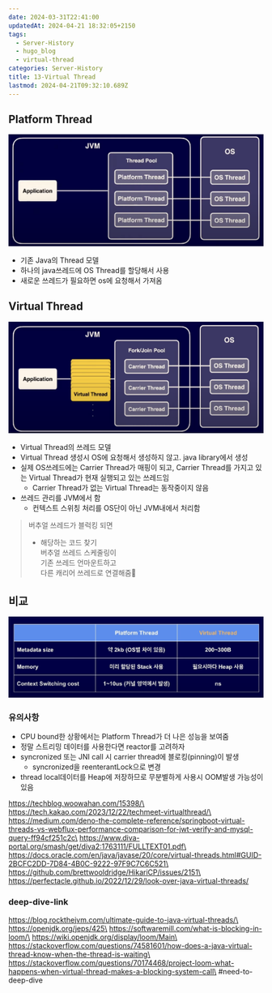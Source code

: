 ```yaml
---
date: 2024-03-31T22:41:00
updatedAt: 2024-04-21 18:32:05+2150
tags:
  - Server-History
  - hugo_blog
  - virtual-thread
categories: Server-History
title: 13-Virtual Thread
lastmod: 2024-04-21T09:32:10.689Z
---
```

## Platform Thread

![Pasted image 20231223233300](/image/real-resource-image/Pasted%20image%2020231223233300.png)

* 기존 Java의 Thread 모델
* 하나의 java쓰레드에 OS Thread를 할당해서 사용
* 새로운 쓰레드가 필요하면 os에 요청해서 가져옴

## Virtual Thread

![Pasted image 20231223233244](/image/real-resource-image/Pasted%20image%2020231223233244.png)

* Virtual Thread의 쓰레드 모델
* Virtual Thread 생성시 OS에 요청해서 생성하지 않고. java library에서 생성
* 실제 OS쓰레드에는 Carrier Thread가 매핑이 되고, Carrier Thread를 가지고 있는  Virtual Thread가 현재 실행되고 있는 쓰레드임
  * Carrier Thread가 없는 Virtual Thread는 동작중이지 않음
* 쓰레드 관리를 JVM에서 함
  * 컨텍스트 스위칭 처리를 OS단이 아닌 JVM내에서 처리함

> 버추얼 쓰레드가 블럭킹 되면
>
> * 해당하는 코드 찾기\
>   버추얼 쓰레드 스케줄링이\
>   기존 쓰레드 언마운트하고\
>   다른 캐리어 쓰레드로 연결해줌

## 비교

![Pasted image 20231223233119](/image/real-resource-image/Pasted%20image%2020231223233119.png)

### 유의사항

* CPU bound한 상황에서는 Platform Thread가 더 나은 성능을 보여줌
* 정말 스트리밍 데이터를 사용한다면 reactor를 고려하자
* syncronized 또는 JNI call 시  carrier thread에 블로킹(pinning)이 발생
  * syncronized을 reenterantLock으로 변경
* thread local데이터를 Heap에 저장하므로 무분별하게 사용시 OOM발생 가능성이 있음

https://techblog.woowahan.com/15398/\
https://tech.kakao.com/2023/12/22/techmeet-virtualthread/\
https://medium.com/deno-the-complete-reference/springboot-virtual-threads-vs-webflux-performance-comparison-for-jwt-verify-and-mysql-query-ff94cf251c2c\
https://www.diva-portal.org/smash/get/diva2:1763111/FULLTEXT01.pdf\
https://docs.oracle.com/en/java/javase/20/core/virtual-threads.html#GUID-2BCFC2DD-7D84-4B0C-9222-97F9C7C6C521\
https://github.com/brettwooldridge/HikariCP/issues/2151\
https://perfectacle.github.io/2022/12/29/look-over-java-virtual-threads/

### deep-dive-link

https://blog.rockthejvm.com/ultimate-guide-to-java-virtual-threads/\
https://openjdk.org/jeps/425\
https://softwaremill.com/what-is-blocking-in-loom/\
https://wiki.openjdk.org/display/loom/Main\
https://stackoverflow.com/questions/74581601/how-does-a-java-virtual-thread-know-when-the-thread-is-waiting\
https://stackoverflow.com/questions/70174468/project-loom-what-happens-when-virtual-thread-makes-a-blocking-system-call\
\#need-to-deep-dive

